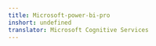 ```yaml
---
title: Microsoft-power-bi-pro
inshort: undefined
translator: Microsoft Cognitive Services
---
```




